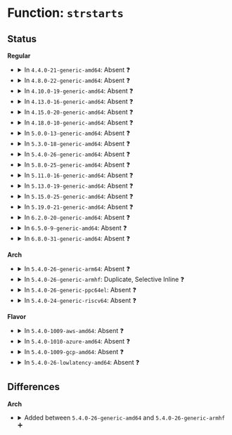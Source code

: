 # Function: <code>strstarts</code>

## Status
<b>Regular</b>
<ul>
<li>
<details>
<summary>In <code>4.4.0-21-generic-amd64</code>: Absent ❓</summary>

```json
{
  "name": "strstarts",
  "collision_type": "Unique Static",
  "inline_type": "Full",
  "funcs": [
    {
      "addr": 18446744071579926255,
      "name": "strstarts",
      "external": false,
      "loc": "include/linux/string.h:146",
      "file": "kernel/module.c",
      "inline": "declared, inlined",
      "caller_inline": [
        "kernel/module.c:layout_and_allocate",
        "kernel/module.c:layout_and_allocate",
        "kernel/module.c:load_module"
      ],
      "caller_func": []
    }
  ],
  "symbols": []
}
```
</details>
</li>
<li>
<details>
<summary>In <code>4.8.0-22-generic-amd64</code>: Absent ❓</summary>

```json
{
  "name": "strstarts",
  "collision_type": "Unique Static",
  "inline_type": "Full",
  "funcs": [
    {
      "addr": 18446744071579961735,
      "name": "strstarts",
      "external": false,
      "loc": "include/linux/string.h:153",
      "file": "kernel/module.c",
      "inline": "declared, inlined",
      "caller_inline": [
        "kernel/module.c:load_module",
        "kernel/module.c:layout_and_allocate",
        "kernel/module.c:layout_and_allocate"
      ],
      "caller_func": []
    }
  ],
  "symbols": []
}
```
</details>
</li>
<li>
<details>
<summary>In <code>4.10.0-19-generic-amd64</code>: Absent ❓</summary>

```json
{
  "name": "strstarts",
  "collision_type": "Unique Static",
  "inline_type": "Full",
  "funcs": [
    {
      "addr": 18446744071579992485,
      "name": "strstarts",
      "external": false,
      "loc": "include/linux/string.h:153",
      "file": "kernel/module.c",
      "inline": "declared, inlined",
      "caller_inline": [
        "kernel/module.c:load_module",
        "kernel/module.c:layout_and_allocate",
        "kernel/module.c:layout_and_allocate"
      ],
      "caller_func": []
    }
  ],
  "symbols": []
}
```
</details>
</li>
<li>
<details>
<summary>In <code>4.13.0-16-generic-amd64</code>: Absent ❓</summary>

```json
{
  "name": "strstarts",
  "collision_type": "Unique Static",
  "inline_type": "Full",
  "funcs": [
    {
      "addr": 18446744071579998821,
      "name": "strstarts",
      "external": false,
      "loc": "include/linux/string.h:178",
      "file": "kernel/module.c",
      "inline": "declared, inlined",
      "caller_inline": [
        "kernel/module.c:load_module",
        "kernel/module.c:layout_and_allocate",
        "kernel/module.c:layout_and_allocate"
      ],
      "caller_func": []
    }
  ],
  "symbols": []
}
```
</details>
</li>
<li>
<details>
<summary>In <code>4.15.0-20-generic-amd64</code>: Absent ❓</summary>

```json
{
  "name": "strstarts",
  "collision_type": "Unique Static",
  "inline_type": "Full",
  "funcs": [
    {
      "addr": 18446744071580045322,
      "name": "strstarts",
      "external": false,
      "loc": "include/linux/string.h:209",
      "file": "kernel/module.c",
      "inline": "declared, inlined",
      "caller_inline": [
        "kernel/module.c:load_module",
        "kernel/module.c:layout_and_allocate",
        "kernel/module.c:layout_and_allocate"
      ],
      "caller_func": []
    }
  ],
  "symbols": []
}
```
</details>
</li>
<li>
<details>
<summary>In <code>4.18.0-10-generic-amd64</code>: Absent ❓</summary>

```json
{
  "name": "strstarts",
  "collision_type": "Unique Static",
  "inline_type": "Full",
  "funcs": [
    {
      "addr": 18446744071580105718,
      "name": "strstarts",
      "external": false,
      "loc": "include/linux/string.h:210",
      "file": "kernel/module.c",
      "inline": "declared, inlined",
      "caller_inline": [
        "kernel/module.c:load_module",
        "kernel/module.c:layout_and_allocate",
        "kernel/module.c:layout_and_allocate"
      ],
      "caller_func": []
    }
  ],
  "symbols": []
}
```
</details>
</li>
<li>
<details>
<summary>In <code>5.0.0-13-generic-amd64</code>: Absent ❓</summary>

```json
{
  "name": "strstarts",
  "collision_type": "Unique Static",
  "inline_type": "Full",
  "funcs": [
    {
      "addr": 18446744071580152689,
      "name": "strstarts",
      "external": false,
      "loc": "include/linux/string.h:217",
      "file": "kernel/module.c",
      "inline": "declared, inlined",
      "caller_inline": [
        "kernel/module.c:load_module",
        "kernel/module.c:layout_and_allocate",
        "kernel/module.c:layout_and_allocate"
      ],
      "caller_func": []
    }
  ],
  "symbols": []
}
```
</details>
</li>
<li>
<details>
<summary>In <code>5.3.0-18-generic-amd64</code>: Absent ❓</summary>

```json
{
  "name": "strstarts",
  "collision_type": "Unique Static",
  "inline_type": "Full",
  "funcs": [
    {
      "addr": 18446744071580194366,
      "name": "strstarts",
      "external": false,
      "loc": "include/linux/string.h:224",
      "file": "kernel/module.c",
      "inline": "declared, inlined",
      "caller_inline": [
        "kernel/module.c:post_relocation",
        "kernel/module.c:layout_and_allocate",
        "kernel/module.c:layout_and_allocate",
        "kernel/module.c:module_exit_section"
      ],
      "caller_func": []
    }
  ],
  "symbols": []
}
```
</details>
</li>
<li>
<details>
<summary>In <code>5.4.0-26-generic-amd64</code>: Absent ❓</summary>

```json
{
  "name": "strstarts",
  "collision_type": "Unique Static",
  "inline_type": "Full",
  "funcs": [
    {
      "addr": 18446744071580242622,
      "name": "strstarts",
      "external": false,
      "loc": "include/linux/string.h:226",
      "file": "kernel/module.c",
      "inline": "declared, inlined",
      "caller_inline": [
        "kernel/module.c:post_relocation",
        "kernel/module.c:layout_and_allocate",
        "kernel/module.c:layout_and_allocate",
        "kernel/module.c:module_exit_section"
      ],
      "caller_func": []
    }
  ],
  "symbols": []
}
```
</details>
</li>
<li>
<details>
<summary>In <code>5.8.0-25-generic-amd64</code>: Absent ❓</summary>

```json
{
  "name": "strstarts",
  "collision_type": "Unique Static",
  "inline_type": "Full",
  "funcs": [
    {
      "addr": 18446744071580313509,
      "name": "strstarts",
      "external": false,
      "loc": "include/linux/string.h:227",
      "file": "kernel/module.c",
      "inline": "declared, inlined",
      "caller_inline": [
        "kernel/module.c:module_exit_section",
        "kernel/module.c:module_init_section",
        "kernel/module.c:add_kallsyms"
      ],
      "caller_func": []
    }
  ],
  "symbols": []
}
```
</details>
</li>
<li>
<details>
<summary>In <code>5.11.0-16-generic-amd64</code>: Absent ❓</summary>

```json
{
  "name": "strstarts",
  "collision_type": "Unique Static",
  "inline_type": "Full",
  "funcs": [
    {
      "addr": 18446744071580298969,
      "name": "strstarts",
      "external": false,
      "loc": "include/linux/string.h:221",
      "file": "kernel/module.c",
      "inline": "declared, inlined",
      "caller_inline": [
        "kernel/module.c:module_exit_section",
        "kernel/module.c:module_init_section",
        "kernel/module.c:add_kallsyms"
      ],
      "caller_func": []
    }
  ],
  "symbols": []
}
```
</details>
</li>
<li>
<details>
<summary>In <code>5.13.0-19-generic-amd64</code>: Absent ❓</summary>

```json
{
  "name": "strstarts",
  "collision_type": "Unique Static",
  "inline_type": "Full",
  "funcs": [
    {
      "addr": 18446744071580301749,
      "name": "strstarts",
      "external": false,
      "loc": "include/linux/string.h:221",
      "file": "kernel/module.c",
      "inline": "declared, inlined",
      "caller_inline": [
        "kernel/module.c:module_exit_section",
        "kernel/module.c:module_init_section",
        "kernel/module.c:add_kallsyms"
      ],
      "caller_func": []
    }
  ],
  "symbols": []
}
```
</details>
</li>
<li>
<details>
<summary>In <code>5.15.0-25-generic-amd64</code>: Absent ❓</summary>

```json
{
  "name": "strstarts",
  "collision_type": "Unique Static",
  "inline_type": "Full",
  "funcs": [
    {
      "addr": 18446744071580455045,
      "name": "strstarts",
      "external": false,
      "loc": "include/linux/string.h:214",
      "file": "kernel/module.c",
      "inline": "declared, inlined",
      "caller_inline": [
        "kernel/module.c:module_exit_section",
        "kernel/module.c:module_init_section",
        "kernel/module.c:add_kallsyms"
      ],
      "caller_func": []
    }
  ],
  "symbols": []
}
```
</details>
</li>
<li>
<details>
<summary>In <code>5.19.0-21-generic-amd64</code>: Absent ❓</summary>

```json
{
  "name": "strstarts",
  "collision_type": "Static Duplication",
  "inline_type": "Full",
  "funcs": [
    {
      "addr": 18446744071580479189,
      "name": "strstarts",
      "external": false,
      "loc": "include/linux/string.h:214",
      "file": "kernel/module/main.c",
      "inline": "declared, inlined",
      "caller_inline": [
        "kernel/module/main.c:module_exit_section",
        "kernel/module/main.c:module_init_section"
      ],
      "caller_func": []
    },
    {
      "addr": 18446744071580489391,
      "name": "strstarts",
      "external": false,
      "loc": "include/linux/string.h:214",
      "file": "kernel/module/kallsyms.c",
      "inline": "declared, inlined",
      "caller_inline": [
        "kernel/module/kallsyms.c:add_kallsyms"
      ],
      "caller_func": []
    }
  ],
  "symbols": []
}
```
</details>
</li>
<li>
<details>
<summary>In <code>6.2.0-20-generic-amd64</code>: Absent ❓</summary>

```json
{
  "name": "strstarts",
  "collision_type": "Static Duplication",
  "inline_type": "Full",
  "funcs": [
    {
      "addr": 18446744071580727525,
      "name": "strstarts",
      "external": false,
      "loc": "include/linux/string.h:214",
      "file": "kernel/module/main.c",
      "inline": "declared, inlined",
      "caller_inline": [
        "kernel/module/main.c:module_exit_section",
        "kernel/module/main.c:module_init_section"
      ],
      "caller_func": []
    },
    {
      "addr": 18446744071580740821,
      "name": "strstarts",
      "external": false,
      "loc": "include/linux/string.h:214",
      "file": "kernel/module/kallsyms.c",
      "inline": "declared, inlined",
      "caller_inline": [
        "kernel/module/kallsyms.c:add_kallsyms"
      ],
      "caller_func": []
    }
  ],
  "symbols": []
}
```
</details>
</li>
<li>
<details>
<summary>In <code>6.5.0-9-generic-amd64</code>: Absent ❓</summary>

```json
{
  "name": "strstarts",
  "collision_type": "Static Duplication",
  "inline_type": "Full",
  "funcs": [
    {
      "addr": 18446744071580805957,
      "name": "strstarts",
      "external": false,
      "loc": "include/linux/string.h:215",
      "file": "kernel/module/main.c",
      "inline": "declared, inlined",
      "caller_inline": [
        "kernel/module/main.c:module_exit_section",
        "kernel/module/main.c:module_init_section"
      ],
      "caller_func": []
    },
    {
      "addr": 18446744071580823335,
      "name": "strstarts",
      "external": false,
      "loc": "include/linux/string.h:215",
      "file": "kernel/module/kallsyms.c",
      "inline": "declared, inlined",
      "caller_inline": [
        "kernel/module/kallsyms.c:add_kallsyms"
      ],
      "caller_func": []
    }
  ],
  "symbols": []
}
```
</details>
</li>
<li>
<details>
<summary>In <code>6.8.0-31-generic-amd64</code>: Absent ❓</summary>

```json
{
  "name": "strstarts",
  "collision_type": "Static Duplication",
  "inline_type": "Full",
  "funcs": [
    {
      "addr": 18446744071580895349,
      "name": "strstarts",
      "external": false,
      "loc": "include/linux/string.h:253",
      "file": "kernel/module/main.c",
      "inline": "declared, inlined",
      "caller_inline": [
        "kernel/module/main.c:module_exit_section",
        "kernel/module/main.c:module_init_section"
      ],
      "caller_func": []
    },
    {
      "addr": 18446744071580912775,
      "name": "strstarts",
      "external": false,
      "loc": "include/linux/string.h:253",
      "file": "kernel/module/kallsyms.c",
      "inline": "declared, inlined",
      "caller_inline": [
        "kernel/module/kallsyms.c:add_kallsyms"
      ],
      "caller_func": []
    },
    {
      "addr": 18446744071594127947,
      "name": "strstarts",
      "external": false,
      "loc": "include/linux/string.h:253",
      "file": "drivers/platform/x86/touchscreen_dmi.c",
      "inline": "declared, inlined",
      "caller_inline": [],
      "caller_func": []
    }
  ],
  "symbols": []
}
```
</details>
</li>
</ul>
<b>Arch</b>
<ul>
<li>
<details>
<summary>In <code>5.4.0-26-generic-arm64</code>: Absent ❓</summary>

```json
{
  "name": "strstarts",
  "collision_type": "Unique Static",
  "inline_type": "Full",
  "funcs": [
    {
      "addr": 18446603336491484872,
      "name": "strstarts",
      "external": false,
      "loc": "include/linux/string.h:226",
      "file": "kernel/module.c",
      "inline": "declared, inlined",
      "caller_inline": [
        "kernel/module.c:post_relocation",
        "kernel/module.c:layout_and_allocate",
        "kernel/module.c:layout_and_allocate",
        "kernel/module.c:module_exit_section"
      ],
      "caller_func": []
    }
  ],
  "symbols": []
}
```
</details>
</li>
<li>
<details>
<summary>In <code>5.4.0-26-generic-armhf</code>: Duplicate, Selective Inline ❓</summary>

```c
bool strstarts(const char * str, const char * prefix)
```

```json
{
  "name": "strstarts",
  "collision_type": "Static Duplication",
  "inline_type": "Selective",
  "funcs": [
    {
      "addr": 3224438848,
      "name": "strstarts",
      "external": false,
      "loc": "include/linux/string.h:226",
      "file": "arch/arm/kernel/module.c",
      "inline": "declared, inlined",
      "caller_inline": [
        "arch/arm/kernel/module.c:module_exit_section",
        "arch/arm/kernel/module.c:module_exit_section",
        "arch/arm/kernel/module.c:module_exit_section"
      ],
      "caller_func": []
    },
    {
      "addr": 3225467184,
      "name": "strstarts",
      "external": false,
      "loc": "include/linux/string.h:226",
      "file": "kernel/module.c",
      "inline": "declared, inlined",
      "caller_inline": [
        "kernel/module.c:post_relocation",
        "kernel/module.c:layout_and_allocate",
        "kernel/module.c:layout_and_allocate",
        "kernel/module.c:module_exit_section"
      ],
      "caller_func": []
    },
    {
      "addr": 3233224548,
      "name": "strstarts",
      "external": false,
      "loc": "include/linux/string.h:226",
      "file": "drivers/usb/musb/musb_debugfs.c",
      "inline": "declared, inlined",
      "caller_inline": [
        "drivers/usb/musb/musb_debugfs.c:musb_test_mode_write",
        "drivers/usb/musb/musb_debugfs.c:musb_test_mode_write",
        "drivers/usb/musb/musb_debugfs.c:musb_test_mode_write",
        "drivers/usb/musb/musb_debugfs.c:musb_test_mode_write",
        "drivers/usb/musb/musb_debugfs.c:musb_test_mode_write",
        "drivers/usb/musb/musb_debugfs.c:musb_test_mode_write",
        "drivers/usb/musb/musb_debugfs.c:musb_test_mode_write"
      ],
      "caller_func": [
        "drivers/usb/musb/musb_debugfs.c:musb_test_mode_write",
        "drivers/usb/musb/musb_debugfs.c:musb_test_mode_write",
        "drivers/usb/musb/musb_debugfs.c:musb_test_mode_write"
      ]
    }
  ],
  "symbols": [
    {
      "addr": 3233223412,
      "name": "strstarts",
      "section": ".text",
      "bind": "STB_LOCAL",
      "size": 56
    }
  ]
}
```
</details>
</li>
<li>
<details>
<summary>In <code>5.4.0-26-generic-ppc64el</code>: Absent ❓</summary>

```json
{
  "name": "strstarts",
  "collision_type": "Unique Static",
  "inline_type": "Full",
  "funcs": [
    {
      "addr": 13835058055284438788,
      "name": "strstarts",
      "external": false,
      "loc": "include/linux/string.h:226",
      "file": "kernel/module.c",
      "inline": "declared, inlined",
      "caller_inline": [
        "kernel/module.c:post_relocation",
        "kernel/module.c:layout_and_allocate",
        "kernel/module.c:layout_and_allocate",
        "kernel/module.c:module_exit_section"
      ],
      "caller_func": []
    }
  ],
  "symbols": []
}
```
</details>
</li>
<li>
<details>
<summary>In <code>5.4.0-24-generic-riscv64</code>: Absent ❓</summary>

```json
{
  "name": "strstarts",
  "collision_type": "Unique Static",
  "inline_type": "Full",
  "funcs": [
    {
      "addr": 18446743936271933134,
      "name": "strstarts",
      "external": false,
      "loc": "include/linux/string.h:226",
      "file": "kernel/module.c",
      "inline": "declared, inlined",
      "caller_inline": [
        "kernel/module.c:load_module",
        "kernel/module.c:layout_and_allocate",
        "kernel/module.c:layout_and_allocate",
        "kernel/module.c:module_exit_section"
      ],
      "caller_func": []
    }
  ],
  "symbols": []
}
```
</details>
</li>
</ul>
<b>Flavor</b>
<ul>
<li>
<details>
<summary>In <code>5.4.0-1009-aws-amd64</code>: Absent ❓</summary>

```json
{
  "name": "strstarts",
  "collision_type": "Unique Static",
  "inline_type": "Full",
  "funcs": [
    {
      "addr": 18446744071580211422,
      "name": "strstarts",
      "external": false,
      "loc": "include/linux/string.h:226",
      "file": "kernel/module.c",
      "inline": "declared, inlined",
      "caller_inline": [
        "kernel/module.c:post_relocation",
        "kernel/module.c:layout_and_allocate",
        "kernel/module.c:layout_and_allocate",
        "kernel/module.c:module_exit_section"
      ],
      "caller_func": []
    }
  ],
  "symbols": []
}
```
</details>
</li>
<li>
<details>
<summary>In <code>5.4.0-1010-azure-amd64</code>: Absent ❓</summary>

```json
{
  "name": "strstarts",
  "collision_type": "Unique Static",
  "inline_type": "Full",
  "funcs": [
    {
      "addr": 18446744071580158862,
      "name": "strstarts",
      "external": false,
      "loc": "include/linux/string.h:226",
      "file": "kernel/module.c",
      "inline": "declared, inlined",
      "caller_inline": [
        "kernel/module.c:post_relocation",
        "kernel/module.c:layout_and_allocate",
        "kernel/module.c:layout_and_allocate",
        "kernel/module.c:module_exit_section"
      ],
      "caller_func": []
    }
  ],
  "symbols": []
}
```
</details>
</li>
<li>
<details>
<summary>In <code>5.4.0-1009-gcp-amd64</code>: Absent ❓</summary>

```json
{
  "name": "strstarts",
  "collision_type": "Unique Static",
  "inline_type": "Full",
  "funcs": [
    {
      "addr": 18446744071580202894,
      "name": "strstarts",
      "external": false,
      "loc": "include/linux/string.h:226",
      "file": "kernel/module.c",
      "inline": "declared, inlined",
      "caller_inline": [
        "kernel/module.c:post_relocation",
        "kernel/module.c:layout_and_allocate",
        "kernel/module.c:layout_and_allocate",
        "kernel/module.c:module_exit_section"
      ],
      "caller_func": []
    }
  ],
  "symbols": []
}
```
</details>
</li>
<li>
<details>
<summary>In <code>5.4.0-26-lowlatency-amd64</code>: Absent ❓</summary>

```json
{
  "name": "strstarts",
  "collision_type": "Unique Static",
  "inline_type": "Full",
  "funcs": [
    {
      "addr": 18446744071580255358,
      "name": "strstarts",
      "external": false,
      "loc": "include/linux/string.h:226",
      "file": "kernel/module.c",
      "inline": "declared, inlined",
      "caller_inline": [
        "kernel/module.c:post_relocation",
        "kernel/module.c:layout_and_allocate",
        "kernel/module.c:layout_and_allocate",
        "kernel/module.c:module_exit_section"
      ],
      "caller_func": []
    }
  ],
  "symbols": []
}
```
</details>
</li>
</ul>

## Differences
<b>Arch</b>
<ul>
<li>
<details>
<summary>Added between <code>5.4.0-26-generic-amd64</code> and <code>5.4.0-26-generic-armhf</code> ➕</summary>

```c
bool strstarts(const char * str, const char * prefix)
```
</details>
</li>
</ul>
